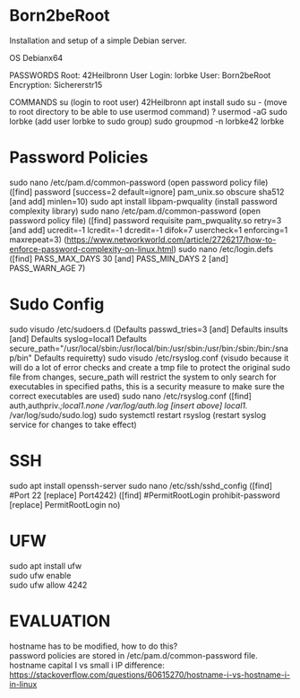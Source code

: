 # Born2beRoot
Installation and setup of a simple Debian server.

OS
Debianx64

PASSWORDS
Root: 42Heilbronn
User Login: lorbke
User: Born2beRoot
Encryption: Sichererstr15

COMMANDS
su (login to root user)
42Heilbronn
apt install sudo
su - (move to root directory to be able to use usermod command) ?
usermod -aG sudo lorbke (add user lorbke to sudo group)
sudo groupmod -n lorbke42 lorbke
# Password Policies
sudo nano /etc/pam.d/common-password (open password policy file)
([find] password [success=2 default=ignore] pam_unix.so obscure sha512 [and add] minlen=10)
sudo apt install libpam-pwquality (install password complexity library)
sudo nano /etc/pam.d/common-password (open password policy file)
([find] password        requisite                       pam_pwquality.so retry=3 [and add] ucredit=-1 lcredit=-1 dcredit=-1 difok=7 usercheck=1 enforcing=1 maxrepeat=3) (https://www.networkworld.com/article/2726217/how-to-enforce-password-complexity-on-linux.html)
sudo nano /etc/login.defs
([find] PASS_MAX_DAYS 30 [and] PASS_MIN_DAYS 2 [and] PASS_WARN_AGE 7)
# Sudo Config
sudo visudo /etc/sudoers.d
(Defaults  passwd_tries=3 [and] Defaults  insults [and] Defaults  syslog=local1 Defaults        secure_path="/usr/local/sbin:/usr/local/bin:/usr/sbin:/usr/bin:/sbin:/bin:/snap/bin" Defaults requiretty)
sudo visudo /etc/rsyslog.conf (visudo because it will do a lot of error checks and create a tmp file to protect the original sudo file from changes, secure_path will restrict the system to only search for executables in specified paths, this is a security measure to make sure the correct executables are used)
sudo nano /etc/rsyslog.conf
([find] auth,authpriv.*;local1.none     /var/log/auth.log [insert above] local1.*                     /var/log/sudo/sudo.log)
sudo systemctl restart rsyslog (restart syslog service for changes to take effect)
# SSH
sudo apt install openssh-server
sudo nano /etc/ssh/sshd_config
([find] #Port 22 [replace] Port4242)
([find] #PermitRootLogin prohibit-password [replace] PermitRootLogin no)
# UFW
sudo apt install ufw  
sudo ufw enable  
sudo ufw allow 4242  


# EVALUATION
hostname has to be modified, how to do this?  
password policies are stored in /etc/pam.d/common-password file.  
hostname capital I vs small i IP difference: https://stackoverflow.com/questions/60615270/hostname-i-vs-hostname-i-in-linux  
